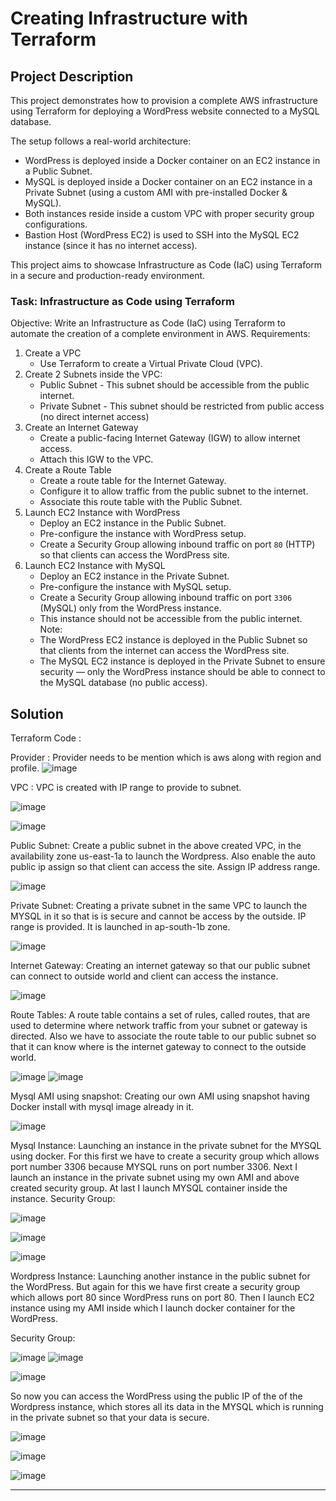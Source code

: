 # Creating Infrastructure with Terraform

## Project Description

This project demonstrates how to provision a complete AWS infrastructure using Terraform for deploying a WordPress website connected to a MySQL database.

The setup follows a real-world architecture:

- WordPress is deployed inside a Docker container on an EC2 instance in a Public Subnet.
- MySQL is deployed inside a Docker container on an EC2 instance in a Private Subnet (using a custom AMI with pre-installed Docker & MySQL).
- Both instances reside inside a custom VPC with proper security group configurations.
- Bastion Host (WordPress EC2) is used to SSH into the MySQL EC2 instance (since it has no internet access).

This project aims to showcase Infrastructure as Code (IaC) using Terraform in a secure and production-ready environment.

### Task: Infrastructure as Code using Terraform
 Objective:
Write an Infrastructure as Code (IaC) using Terraform to automate the creation of a complete environment in AWS.
Requirements:
1. Create a VPC
    - Use Terraform to create a Virtual Private Cloud (VPC).
2. Create 2 Subnets inside the VPC:
    - Public Subnet - This subnet should be accessible from the public internet.
    -  Private Subnet - This subnet should be restricted from public access (no direct internet access)
3. Create an Internet Gateway
   - Create a public-facing Internet Gateway (IGW) to allow internet access.
   - Attach this IGW to the VPC.
4. Create a Route Table
    - Create a route table for the Internet Gateway.
    - Configure it to allow traffic from the public subnet to the internet.
    - Associate this route table with the Public Subnet.
5. Launch EC2 Instance with WordPress
    - Deploy an EC2 instance in the Public Subnet.
    - Pre-configure the instance with WordPress setup.
    - Create a Security Group allowing inbound traffic on port `80` (HTTP) so that clients can access the WordPress site.
6. Launch EC2 Instance with MySQL
    - Deploy an EC2 instance in the Private Subnet.
    - Pre-configure the instance with MySQL setup.
    - Create a Security Group allowing inbound traffic on port `3306` (MySQL) only from the WordPress instance.
    - This instance should not be accessible from the public internet.
 Note:
    - The WordPress EC2 instance is deployed in the Public Subnet so that clients from the internet can access the WordPress site.
    - The MySQL EC2 instance is deployed in the Private Subnet to ensure security — only the WordPress instance should be able to connect to the MySQL database (no public access).

## Solution
Terraform Code : 

Provider :
Provider needs to be mention which is aws along with region and profile.
![image](https://github.com/user-attachments/assets/744d3360-256b-4994-b5a9-7ba0dcc801db)

VPC :
VPC is created with IP range to provide to subnet.

![image](https://github.com/user-attachments/assets/0a72ba14-9adf-43a2-9df0-5e38d4d374f7)

![image](https://github.com/user-attachments/assets/bb3c8e2d-4841-4885-a088-3be326f663b0)

Public Subnet:
Create a public subnet in the above created VPC, in the availability zone us-east-1a to launch the Wordpress. Also enable the auto public ip assign so that client can access the site. Assign IP address range.

![image](https://github.com/user-attachments/assets/c1a1c69d-0915-4543-a7c1-16321b058277)


Private Subnet:
Creating a private subnet in the same VPC to launch the MYSQL in it so that is is secure and cannot be access by the outside. IP range is provided. It is launched in ap-south-1b zone.

![image](https://github.com/user-attachments/assets/589a2ff6-f726-4cc8-97fe-0745dae83a7a)

Internet Gateway:
Creating an internet gateway so that our public subnet can connect to outside world and client can access the instance.

![image](https://github.com/user-attachments/assets/866a4fcb-2562-4f5d-83e3-340ae7a13d7e)


Route Tables:
A route table contains a set of rules, called routes, that are used to determine where network traffic from your subnet or gateway is directed. Also we have to associate the route table to our public subnet so that it can know where is the internet gateway to connect to the outside world.

![image](https://github.com/user-attachments/assets/9c1ce098-5ace-4014-9deb-dde4144bf472)
![image](https://github.com/user-attachments/assets/286adc53-00ac-4d51-a660-967baf168090)


Mysql AMI using snapshot:
Creating our own AMI using snapshot having Docker install with mysql image already in it.

![image](https://github.com/user-attachments/assets/8d6d2b8e-17ef-461b-9f4a-1d6357c70e56)


Mysql Instance:
Launching an instance in the private subnet for the MYSQL using docker. For this first we have to create a security group which allows port number 3306 because MYSQL runs on port number 3306. Next I launch an instance in the private subnet using my own AMI and above created security group. At last I launch MYSQL container inside the instance.
Security Group:

![image](https://github.com/user-attachments/assets/873ea091-bdfb-4d85-8b64-e9809b22353b)

![image](https://github.com/user-attachments/assets/f205a322-b7bb-4a79-a92e-fc514ba0fc6f)

![image](https://github.com/user-attachments/assets/a8d6bad7-ee69-4735-a662-684ab1420763)

Wordpress Instance:
Launching another instance in the public subnet for the WordPress. But again for this we have first create a security group which allows port 80 since WordPress runs on port 80. Then I launch EC2 instance using my AMI inside which I launch docker container for the WordPress.

Security Group:

![image](https://github.com/user-attachments/assets/4ec16b63-b7e1-4f08-8225-f73af456793e)
![image](https://github.com/user-attachments/assets/1906bbff-8ff4-43f5-834e-880a65cfae23)

![image](https://github.com/user-attachments/assets/3d452844-4154-4a56-bff3-1de46b637fdd)


So now you can access the WordPress using the public IP of the of the Wordpress instance, which stores all its data in the MYSQL which is running in the private subnet so that your data is secure.

![image](https://github.com/user-attachments/assets/22f74d7d-075f-4fda-b7c0-d6b4b16cab27)

![image](https://github.com/user-attachments/assets/ad1fedef-7c6c-4e68-9660-998b4a32dd24)

![image](https://github.com/user-attachments/assets/3cd106c8-cd81-4830-8d0f-34cc3b08e1c3)



---




